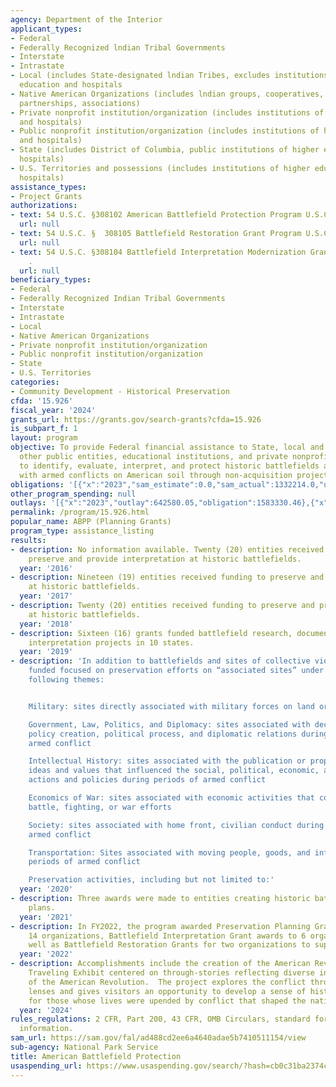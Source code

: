 ```yaml
---
agency: Department of the Interior
applicant_types:
- Federal
- Federally Recognized lndian Tribal Governments
- Interstate
- Intrastate
- Local (includes State-designated lndian Tribes, excludes institutions of higher
  education and hospitals
- Native American Organizations (includes lndian groups, cooperatives, corporations,
  partnerships, associations)
- Private nonprofit institution/organization (includes institutions of higher education
  and hospitals)
- Public nonprofit institution/organization (includes institutions of higher education
  and hospitals)
- State (includes District of Columbia, public institutions of higher education and
  hospitals)
- U.S. Territories and possessions (includes institutions of higher education and
  hospitals)
assistance_types:
- Project Grants
authorizations:
- text: 54 U.S.C. §308102 American Battlefield Protection Program U.S.C. &sect; .
  url: null
- text: 54 U.S.C. §  308105 Battlefield Restoration Grant Program U.S.C. &sect; .
  url: null
- text: 54 U.S.C. §308104 Battlefield Interpretation Modernization Grants U.S.C. &sect;
    .
  url: null
beneficiary_types:
- Federal
- Federally Recognized Indian Tribal Governments
- Interstate
- Intrastate
- Local
- Native American Organizations
- Private nonprofit institution/organization
- Public nonprofit institution/organization
- State
- U.S. Territories
categories:
- Community Development - Historical Preservation
cfda: '15.926'
fiscal_year: '2024'
grants_url: https://grants.gov/search-grants?cfda=15.926
is_subpart_f: 1
layout: program
objective: To provide Federal financial assistance to State, local and tribal governments,
  other public entities, educational institutions, and private nonprofit organizations
  to identify, evaluate, interpret, and protect historic battlefields and sites associated
  with armed conflicts on American soil through non-acquisition projects and activities.
obligations: '[{"x":"2023","sam_estimate":0.0,"sam_actual":1332214.0,"usa_spending_actual":1332214.17},{"x":"2024","sam_estimate":0.0,"sam_actual":1272880.0,"usa_spending_actual":2205964.63},{"x":"2025","sam_estimate":0.0,"sam_actual":1200000.0,"usa_spending_actual":0.0}]'
other_program_spending: null
outlays: '[{"x":"2023","outlay":642580.05,"obligation":1583330.46},{"x":"2024","outlay":123667.41,"obligation":2263857.81},{"x":"2025","outlay":0.0,"obligation":0.0}]'
permalink: /program/15.926.html
popular_name: ABPP (Planning Grants)
program_type: assistance_listing
results:
- description: No information available. Twenty (20) entities received funding to
    preserve and provide interpretation at historic battlefields.
  year: '2016'
- description: Nineteen (19) entities received funding to preserve and provide interpretation
    at historic battlefields.
  year: '2017'
- description: Twenty (20) entities received funding to preserve and provide interpretation
    at historic battlefields.
  year: '2018'
- description: Sixteen (16) grants funded battlefield research, documentation, and
    interpretation projects in 10 states.
  year: '2019'
- description: 'In addition to battlefields and sites of collective violence, projects
    funded focused on preservation efforts on “associated sites” under one of the
    following themes:


    Military: sites directly associated with military forces on land or sea

    Government, Law, Politics, and Diplomacy: sites associated with decision-making,
    policy creation, political process, and diplomatic relations during periods of
    armed conflict

    Intellectual History: sites associated with the publication or propagation of
    ideas and values that influenced the social, political, economic, and military
    actions and policies during periods of armed conflict

    Economics of War: sites associated with economic activities that contributed to
    battle, fighting, or war efforts

    Society: sites associated with home front, civilian conduct during periods of
    armed conflict

    Transportation: Sites associated with moving people, goods, and information during
    periods of armed conflict

    Preservation activities, including but not limited to:'
  year: '2020'
- description: Three awards were made to entities creating historic battlefield preservation
    plans.
  year: '2021'
- description: In FY2022, the program awarded Preservation Planning Grant awards to
    14 organizations, Battlefield Interpretation Grant awards to 6 organizations as
    well as Battlefield Restoration Grants for two organizations to support four projects.
  year: '2022'
- description: Accomplishments include the creation of the American Revolution Experience
    Traveling Exhibit centered on through-stories reflecting diverse individual experiences
    of the American Revolution.  The project explores the conflict through multiple
    lenses and gives visitors an opportunity to develop a sense of historical empathy
    for those whose lives were upended by conflict that shaped the nation.
  year: '2024'
rules_regulations: 2 CFR, Part 200, 43 CFR, OMB Circulars, standard forms, and program
  information.
sam_url: https://sam.gov/fal/ad488cd2ee6a4640adae5b7410511154/view
sub-agency: National Park Service
title: American Battlefield Protection
usaspending_url: https://www.usaspending.gov/search/?hash=cb0c31ba2374c4d50a268d2fd3420e3b
---
```

